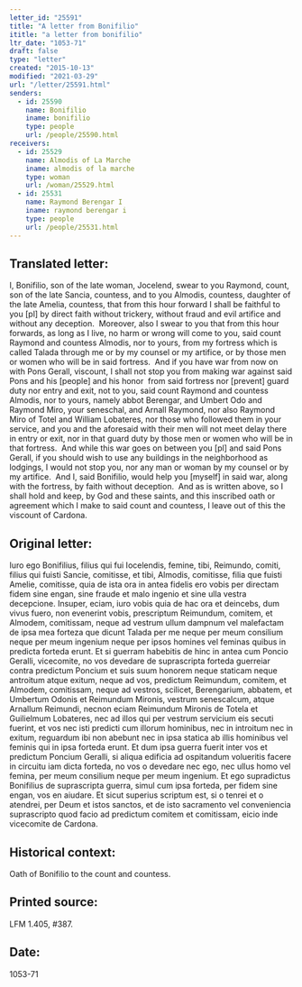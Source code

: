 ```yaml
---
letter_id: "25591"
title: "A letter from Bonifilio"
ititle: "a letter from bonifilio"
ltr_date: "1053-71"
draft: false
type: "letter"
created: "2015-10-13"
modified: "2021-03-29"
url: "/letter/25591.html"
senders:
  - id: 25590
    name: Bonifilio 
    iname: bonifilio 
    type: people
    url: /people/25590.html
receivers:
  - id: 25529
    name: Almodis of La Marche
    iname: almodis of la marche
    type: woman
    url: /woman/25529.html
  - id: 25531
    name: Raymond Berengar I
    iname: raymond berengar i
    type: people
    url: /people/25531.html
---
```

<h2> Translated letter:</h2><p>I, Bonifilio, son of the late woman, Jocelend, swear to you Raymond, count, son of the late Sancia, countess, and to you Almodis, countess, daughter of the late Amelia, countess, that from this hour forward I shall be faithful to you [pl] by direct faith without trickery, without fraud and evil artifice and without any deception.&nbsp; Moreover, also I swear to you that from this hour forwards, as long as I live, no harm or wrong will come to you, said count Raymond and countess Almodis, nor to yours, from my fortress which is called Talada through me or by my counsel or my artifice, or by those men or women who will be in said fortress.&nbsp; And if you have war from now on with Pons Gerall, viscount, I shall not stop you from making war against said Pons and his [people] and his honor&nbsp; from said fortress nor [prevent] guard duty nor entry and exit, not to you, said count Raymond and countess Almodis, nor to yours, namely abbot Berengar, and Umbert Odo and Raymond Miro, your seneschal, and Arnall Raymond, nor also Raymond Miro of Totel and William Lobateres, nor those who followed them in your service, and you and the aforesaid with their men will not meet delay there in entry or exit, nor in that guard duty by those men or women who will be in that fortress.&nbsp; And while this war goes on between you [pl] and said Pons Gerall, if you should wish to use any buildings in the neighborhood as lodgings, I would not stop you, nor any man or woman by my counsel or by my artifice.&nbsp; And I, said Bonifilio, would help you [myself] in said war, along with the fortress, by faith without deception.&nbsp; And as is written above, so I shall hold and keep, by God and these saints, and this inscribed oath or agreement which I make to said count and countess, l leave out of this the viscount of Cardona.</p><h2 class="mt-4"> Original letter:</h2><p>Iuro ego Bonifilius, filius qui fui Iocelendis, femine, tibi, Reimundo, comiti, filius qui fuisti Sancie, comitisse, et tibi, Almodis, comitisse, filia que fuisti Amelie, comitisse, quia de ista ora in antea fidelis ero vobis per directam fidem sine engan, sine fraude et malo ingenio et sine ulla vestra decepcione. Insuper, eciam, iuro vobis quia de hac ora et deincebs, dum vivus fuero, non evenerint vobis, prescriptum Reimundum, comitem, et Almodem, comitissam, neque ad vestrum ullum dampnum vel malefactam de ipsa mea forteza que dicunt Talada per me neque per meum consi­lium neque per meum ingenium neque per ipsos homines vel feminas quibus in predicta forteda erunt. Et si guerram habebitis de hinc in antea cum Poncio Geralli, vicecomite, no vos devedare de suprascripta forteda guerreiar contra predictum Poncium et suis suum honorem neque staticam neque antroitum atque exitum, neque ad vos, predictum Reimun­dum, comitem, et Almodem, comitissam, neque ad vestros, scilicet, Berengarium, abbatem, et Umbertum Odonis et Reimundum Mironis, ves­trum senescalcum, atque Arnallum Reimundi, necnon eciam Reimun­dum Mironis de Totela et Guilielmum Lobateres, nec ad illos qui per ves­trum servicium eis secuti fuerint, et vos nec isti predicti cum illorum hominibus, nec in introitum nec in exitum, reguardum ibi non abebunt nec in ipsa statica ab illis hominibus vel feminis qui in ipsa forteda erunt. Et dum ipsa guerra fuerit inter vos et predictum Poncium Geralli, si aliqua edificia ad ospitandum volueritis facere in circuitu iam dicta for­teda, no vos o devedare nec ego, nec ullus homo vel femina, per meum consilium neque per meum ingenium. Et ego supradictus Bonifilius de suprascripta guerra, simul cum ipsa forteda, per fidem sine engan, vos en aiudare. Et sicut superius scriptum est, si o tenrei et o atendrei, per Deum et istos sanctos, et de isto sacramento vel conveniencia suprascripto quod facio ad predictum comitem et comitissam, eicio inde vicecomite de Cardona.</p><h2 class="mt-4"> Historical context:</h2><p>Oath of Bonifilio to the count and countess.</p><h2 class="mt-4"> Printed source:</h2><p>LFM 1.405, #387. &nbsp;</p><h2 class="mt-4"> Date:</h2>1053-71